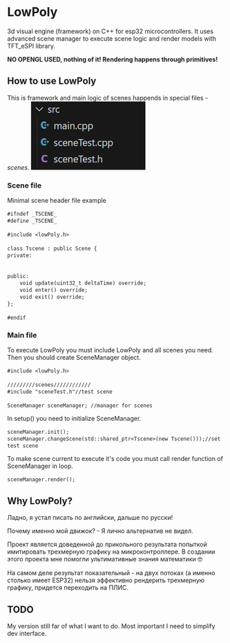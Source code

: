 # LowPoly
 3d visual engine (framework) on C++ for esp32 microcontrollers. It uses advanced scene manager to execute scene logic and render models with TFT_eSPI library.
 
 **NO OPENGL USED, nothing of it! Rendering happens through primitives!**

## How to use LowPoly
This is framework and main logic of scenes happends in special files - _scenes_.
![exapmple of src directory](directory_example.png)
### Scene file

Minimal scene header file example 
```
#ifndef _TSCENE_
#define _TSCENE_

#include <lowPoly.h>

class Tscene : public Scene {
private:

    
public:
    void update(uint32_t deltaTime) override;
    void enter() override;
    void exit() override;
};

#endif
```

### Main file
To execute LowPoly you must include LowPoly and all scenes you need. Then you should create SceneManager object.
```
#include <lowPoly.h>

/////////scenes////////////
#include "sceneTest.h"//test scene

SceneManager sceneManager; //manager for scenes
```

In setup() you need to initialize SceneManager.
```
sceneManager.init();
sceneManager.changeScene(std::shared_ptr<Tscene>(new Tscene()));//set test scene
```

To make scene current to execute it's code you must call render function of SceneManager in loop.
```
sceneManager.render();
```

## Why LowPoly?
Ладно, я устал писать по английски, дальше по русски! 

Почему именно мой движок? - Я лично альтернатив не видел.

Проект является доведенной до прикольного результата попыткой имитировать трехмерную графику на микроконтроллере. В создании этого проекта мне помогли ультимативные знания математики 🤓

На самом деле результат показательный - на двух потоках (а именно столько имеет ESP32) нельзя эффективно рендерить трехмерную графику, придется переходить на ПЛИС.

## TODO
My version still far of what I want to do. Most important I need to simplify dev interface.
